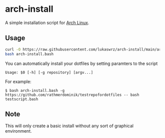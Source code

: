 # arch-install

A simple installation script for [Arch Linux](https://archlinux.org/).

## Usage

```bash
curl -O https://raw.githubusercontent.com/lukaswrz/arch-install/main/arch-install.bash
bash arch-install.bash
```

You can automatically install your dotfiles by setting paramters to the script

`Usage: $0 [-h] [-g repository] [argv...]`

For example:

`$ bash arch-install.bash -g https://github.com/rathmerdominik/testrepofordotfiles -- bash testscript.bash `

## Note

This will only create a basic install without any sort of graphical environment.
